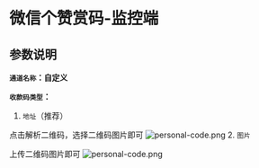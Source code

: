 # 微信个赞赏码-监控端
## 参数说明
**`通道名称`：自定义**

**`收款码类型`：**

1. `地址`（推荐）

点击解析二维码，选择二维码图片即可
![personal-code.png](/Wx/QQ20240919-224339.png)
2. `图片`

上传二维码图片即可
![personal-code.png](/Wx/QQ20240919-224702.png)